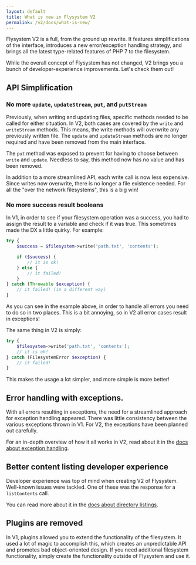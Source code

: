 ```yaml
---
layout: default
title: What is new in Flysystem V2
permalink: /v2/docs/what-is-new/
---
```


Flysystem V2 is a full, from the ground up rewrite. It features simplifications
of the interface, introduces a new error/exception handling strategy, and
brings all the latest type-related features of PHP 7 to the filesystem.

While the overall concept of Flysystem has not changed, V2 brings you a bunch
of developer-experience improvements. Let's check them out!

## API Simplification

### No more `update`, `updateStream`, `put`, and `putStream`

Previously, when writing and updating files, specific methods needed to be called
for either situation. In V2, both cases are covered by the `write` and `writeStream`
methods. This means, the write methods will overwrite any previously written file.
The `update` and `updateStream` methods are no longer required and have been removed
from the main interface.

The `put` method was exposed to prevent for having to choose between `write`
and `update`. Needless to say, this method now has no value and has been removed.

In addition to a more streamlined API, each write call is now less expensive. Since
writes now overwrite, there is no longer a file existence needed. For all the "over the
network filesystems", this is a big win!  

### No more success result booleans

In V1, in order to see if your filesystem operation was a success, you had to assign
the result to a variable and check if it was true. This sometimes made the DX a little
quirky. For example:

```php
try {
    $success = $filesystem->write('path.txt', 'contents');

    if ($success) {
        // it is ok!
    } else {
        // it failed!
    }
} catch (Throwable $exception) {
    // it failed! (in a different way)
}
```

As you can see in the example above, in order to handle all errors you need to do so
in two places. This is a bit annoying, so in V2 all error cases result in exceptions!

The same thing in V2 is simply:

```php
try {
    $filesystem->write('path.txt', 'contents');
    // it is ok!
} catch (FilesystemError $exception) {
    // it failed!
}
```

This makes the usage a lot simpler, and more simple is more better!

## Error handling with exceptions.

With all errors resulting in exceptions, the need for a streamlined approach
for exception handling appeared. There was little consistency between the various
exceptions thrown in V1. For V2, the exceptions have been planned out carefully.

For an in-depth overview of how it all works in V2, read about it in
the [docs about exception handling](/v2/docs/usage/exception-handling/).

## Better content listing developer experience

Developer experience was top of mind when creating V2 of Flysystem. Well-known
issues were tackled. One of these was the response for a `listContents` call.

You can read more about it in the
[docs about directory listings](/v2/docs/usage/directory-listings/).

## Plugins are removed

In V1, plugins allowed you to extend the functionality of the filesystem. It used a
lot of magic to accomplish this, which creates an unpredictable API and promotes
bad object-oriented design. If you need additional filesystem functionality, simply
create the functionality outside of Flysystem and use it.


